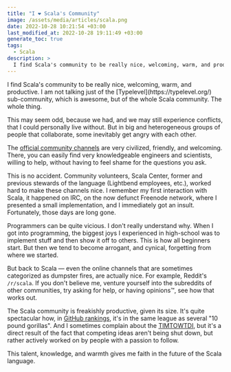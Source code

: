 ```yaml
---
title: "I ❤️ Scala's Community"
image: /assets/media/articles/scala.png
date: 2022-10-28 10:21:54 +03:00
last_modified_at: 2022-10-28 19:11:49 +03:00
generate_toc: true
tags:
  - Scala
description: >
  I find Scala's community to be really nice, welcoming, warm, and productive. I am not talking just of the Typelevel sub-community, which is awesome, but of the whole Scala community. The whole thing.
---
```


<p class="intro" markdown=1>
I find Scala's community to be really nice, welcoming, warm, and productive. I am not talking just of the [Typelevel](https://typelevel.org/) sub-community, which is awesome, but of the whole Scala community. The whole thing.
</p>

This may seem odd, because we had, and we may still experience conflicts, that I could personally live without. But in big and heterogeneous groups of people that collaborate, some inevitably get angry with each other.

The [official community channels](https://www.scala-lang.org/community/) are very civilized, friendly, and welcoming. There, you can easily find very knowledgeable engineers and scientists, willing to help, without having to feel shame for the questions you ask.

This is no accident. Community volunteers, Scala Center, former and previous stewards of the language (Lightbend employees, etc.), worked hard to make these channels nice. I remember my first interaction with Scala, it happened on IRC, on the now defunct Freenode network, where I presented a small implementation, and I immediately got an insult. Fortunately, those days are long gone.

Programmers can be quite vicious. I don't really understand why. When I got into programming, the biggest joys I experienced in high-school was to implement stuff and then show it off to others. This is how all beginners start. But then we tend to become arrogant, and cynical, forgetting from where we started.

But back to Scala — even the online channels that are sometimes categorized as dumpster fires, are actually nice. For example, Reddit's `/r/scala`. If you don't believe me, venture yourself into the subreddits of other communities, try asking for help, or having opinions™️, see how that works out.

The Scala community is freakishly productive, given its size. It's quite spectacular how, in [GitHub rankings](https://madnight.github.io/githut/#/pull_requests/2022/3), it's in the same league as several "10 pound gorillas". And I sometimes complain about the [TIMTOWTDI](https://en.wikipedia.org/wiki/There's_more_than_one_way_to_do_it), but it's a direct result of the fact that competing ideas aren't being shut down, but rather actively worked on by people with a passion to follow.

This talent, knowledge, and warmth gives me faith in the future of the Scala language.
